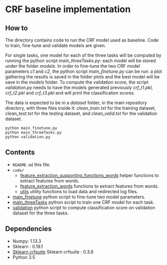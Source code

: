 # CRF baseline implementation

## How to
The directory contains code to run the CRF model used as baseline. Code to train, fine-tune and validate models are given. 

For single tasks, one model for each of the three tasks will be computed by running the python script *main_threeTasks.py*: each model will be stored under the folder *models*. In order to fine-tune the two CRF model parameters *c1* and *c2*, the python script *main_finetune.py* can be run: a plot gathering the results is saved in the folder *plots* and the best model will be save in the *models* folder. To compute the validation score, the script *validation.py* needs to have the models generated previously *crf_t1.pkl*, *crf_t2.pkl* and *crf_t3.pkl* and will print the classification scores.

The data is expected to be in a *dataset* folder, in the main repository directory, with three files inside it: *clean_train.txt* for the training dataset, *clean_test.txt* for the testing dataset, and *clean_valid.txt* for the validation dataset.

    python main_finetune.py
    python main_threeTasks.py
    python validation.py


## Contents
* `README.md` this file.
* `code/`
    * [feature_extraction_supporting_functions_words](code/feature_extraction_supporting_functions_words.py) helper functions to extract features from words.
    * [feature_extraction_words](code/feature_extraction_words.py) functions to extract features from words.
    * [utils](code/utils.py) utility functions to load data and redirected log files.
* [main_finetune](main_finetune.py) python script to fine-tune two model parameters.
* [main_threeTasks](main_threeTasks.py) python script to train one CRF model for each task.
* [validation](validation.py) python script to compute classification score on validation dataset for the three tasks.

## Dependencies 
* Numpy: 1.13.3
* Sklearn : 0.19.1
* [Sklearn crfsuite](https://sklearn-crfsuite.readthedocs.io/en/latest/index.html) Sklearn crfsuite : 0.3.6
* Python 3.5